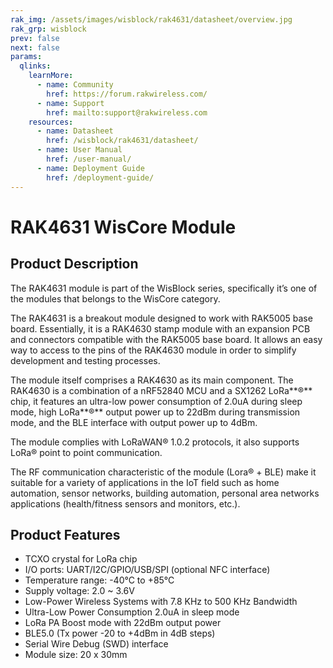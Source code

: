 ```yaml
---
rak_img: /assets/images/wisblock/rak4631/datasheet/overview.jpg
rak_grp: wisblock
prev: false
next: false
params:
  qlinks:
    learnMore:
      - name: Community
        href: https://forum.rakwireless.com/
      - name: Support
        href: mailto:support@rakwireless.com
    resources:
      - name: Datasheet
        href: /wisblock/rak4631/datasheet/
      - name: User Manual
        href: /user-manual/
      - name: Deployment Guide
        href: /deployment-guide/
---
```


# RAK4631 WisCore Module

<rk-img
  src="/assets/images/wisblock/rak4631/datasheet/overview.jpg"
  width="40%"
  caption="RAK4631 WisCore Module"
/>

## Product Description

The RAK4631 module is part of the WisBlock series, specifically it’s one of the modules that belongs to the WisCore category. 

The RAK4631 is a breakout module designed to work with RAK5005 base board. Essentially, it is a RAK4630 stamp module with an expansion PCB and connectors compatible with the RAK5005 base board. It allows an easy way to access to the pins of the RAK4630 module in order to simplify development and testing processes.

The module itself comprises a RAK4630 as its main component. The RAK4630 is a combination of a nRF52840 MCU and a SX1262 LoRa**®** chip, it features an ultra-low power consumption of 2.0uA during sleep mode, high LoRa**®** output power up to 22dBm during transmission mode, and the BLE interface with output power up to 4dBm.

The module complies with LoRaWAN® 1.0.2 protocols, it also supports LoRa® point to point communication.

The RF communication characteristic of the module (Lora® + BLE) make it suitable for a variety of applications in the IoT field such as home automation, sensor networks, building automation, personal area networks applications (health/fitness sensors and monitors, etc.).

<rk-btn
  src="../datasheet/"
  label="View Datasheet for the RAK4631 WisCore Module"
/>

<rk-quick-links :params="$page.frontmatter.params.qlinks"/>

## Product Features

- TCXO crystal for LoRa chip
- I/O ports: UART/I2C/GPIO/USB/SPI (optional NFC interface)
- Temperature range: -40°C to +85°C
- Supply voltage: 2.0 ~ 3.6V
- Low-Power Wireless Systems with 7.8 KHz to 500 KHz Bandwidth
- Ultra-Low Power Consumption 2.0uA in sleep mode
- LoRa PA Boost mode with 22dBm output power
- BLE5.0 (Tx power -20 to +4dBm in 4dB steps)
- Serial Wire Debug (SWD) interface
- Module size: 20 x 30mm

<rk-btn
  src="https://store.rakwireless.com/"
  label="Buy a RAK4631 WisCore Module"
  _blank
/>

